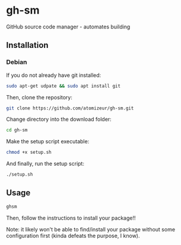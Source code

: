 # gh-sm
GitHub source code manager - automates building
## Installation
### Debian
If you do not already have git installed:
```bash
sudo apt-get udpate && sudo apt install git
```
Then, clone the repository:
```bash
git clone https://github.com/atomizeur/gh-sm.git
```
Change directory into the download folder:
```bash
cd gh-sm
```
Make the setup script executable:
```bash
chmod +x setup.sh
```
And finally, run the setup script:
```bash
./setup.sh
```
## Usage
```bash
ghsm
```
Then, follow the instructions to install your package!!

Note: it likely won't be able to find/install your package without some configuration first (kinda defeats the purpose, I know).
